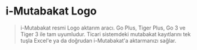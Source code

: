 # i-Mutabakat Logo

> i-Mutabakat resmi Logo aktarım aracı. Go Plus, Tiger Plus, Go 3 ve Tiger 3 ile tam uyumludur. Ticari sistemdeki mutabakat kayıtlarını tek tuşla Excel'e ya da doğrudan i-Mutabakat'a aktarmanızı sağlar.
